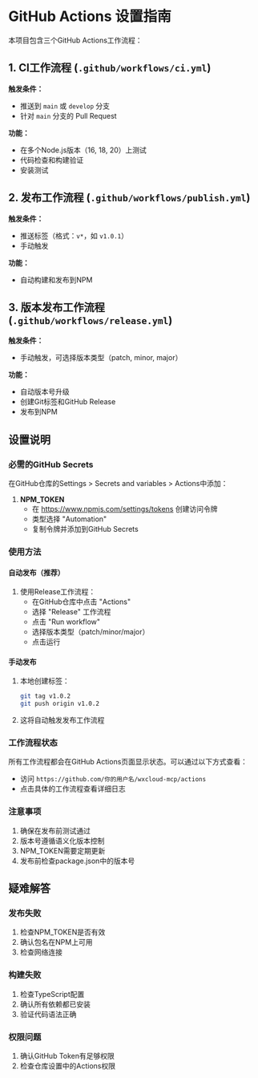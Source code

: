 # GitHub Actions 设置指南

本项目包含三个GitHub Actions工作流程：

## 1. CI工作流程 (`.github/workflows/ci.yml`)

**触发条件：**
- 推送到 `main` 或 `develop` 分支
- 针对 `main` 分支的 Pull Request

**功能：**
- 在多个Node.js版本（16, 18, 20）上测试
- 代码检查和构建验证
- 安装测试

## 2. 发布工作流程 (`.github/workflows/publish.yml`)

**触发条件：**
- 推送标签（格式：`v*`，如 `v1.0.1`）
- 手动触发

**功能：**
- 自动构建和发布到NPM

## 3. 版本发布工作流程 (`.github/workflows/release.yml`)

**触发条件：**
- 手动触发，可选择版本类型（patch, minor, major）

**功能：**
- 自动版本号升级
- 创建Git标签和GitHub Release
- 发布到NPM

## 设置说明

### 必需的GitHub Secrets

在GitHub仓库的Settings > Secrets and variables > Actions中添加：

1. **NPM_TOKEN**
   - 在 https://www.npmjs.com/settings/tokens 创建访问令牌
   - 类型选择 "Automation"
   - 复制令牌并添加到GitHub Secrets

### 使用方法

#### 自动发布（推荐）
1. 使用Release工作流程：
   - 在GitHub仓库中点击 "Actions"
   - 选择 "Release" 工作流程
   - 点击 "Run workflow"
   - 选择版本类型（patch/minor/major）
   - 点击运行

#### 手动发布
1. 本地创建标签：
   ```bash
   git tag v1.0.2
   git push origin v1.0.2
   ```

2. 这将自动触发发布工作流程

### 工作流程状态

所有工作流程都会在GitHub Actions页面显示状态。可以通过以下方式查看：
- 访问 `https://github.com/你的用户名/wxcloud-mcp/actions`
- 点击具体的工作流程查看详细日志

### 注意事项

1. 确保在发布前测试通过
2. 版本号遵循语义化版本控制
3. NPM_TOKEN需要定期更新
4. 发布前检查package.json中的版本号

## 疑难解答

### 发布失败
1. 检查NPM_TOKEN是否有效
2. 确认包名在NPM上可用
3. 检查网络连接

### 构建失败
1. 检查TypeScript配置
2. 确认所有依赖都已安装
3. 验证代码语法正确

### 权限问题
1. 确认GitHub Token有足够权限
2. 检查仓库设置中的Actions权限
